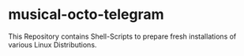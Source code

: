 # musical-octo-telegram

This Repository contains Shell-Scripts to prepare fresh installations of various Linux Distributions.
